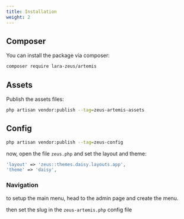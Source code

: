 ```yaml
---
title: Installation
weight: 2
---
```


## Composer

You can install the package via composer:

```bash
composer require lara-zeus/artemis
```

## Assets
Publish the assets files:

```bash
php artisan vendor:publish --tag=zeus-artemis-assets
```

## Config

```bash
php artisan vendor:publish --tag=zeus-config
```

now, open the file `zeus.php` and set the layout and theme:

```php
'layout' => 'zeus::themes.daisy.layouts.app',
'theme' => 'daisy',
```

### Navigation

to setup the main menu, head to the admin page and create the menu.

then set the slug in the `zeus-artemis.php` config file
